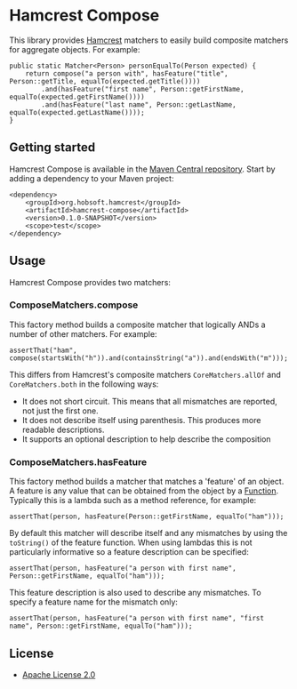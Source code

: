 # Hamcrest Compose

This library provides [Hamcrest](http://hamcrest.org/) matchers to easily build composite matchers for aggregate objects. For example:

	public static Matcher<Person> personEqualTo(Person expected) {
		return compose("a person with", hasFeature("title", Person::getTitle, equalTo(expected.getTitle())))
			.and(hasFeature("first name", Person::getFirstName, equalTo(expected.getFirstName())))
			.and(hasFeature("last name", Person::getLastName, equalTo(expected.getLastName())));
	}

## Getting started

Hamcrest Compose is available in the [Maven Central repository](http://search.maven.org/). Start by adding a dependency to your Maven project:

	<dependency>
		<groupId>org.hobsoft.hamcrest</groupId>
		<artifactId>hamcrest-compose</artifactId>
		<version>0.1.0-SNAPSHOT</version>
		<scope>test</scope>
	</dependency>

## Usage

Hamcrest Compose provides two matchers:

### ComposeMatchers.compose

This factory method builds a composite matcher that logically ANDs a number of other matchers. For example:

	assertThat("ham", compose(startsWith("h")).and(containsString("a")).and(endsWith("m")));

This differs from Hamcrest's composite matchers `CoreMatchers.allOf` and `CoreMatchers.both` in the following ways:

* It does not short circuit. This means that all mismatches are reported, not just the first one.
* It does not describe itself using parenthesis. This produces more readable descriptions.
* It supports an optional description to help describe the composition

### ComposeMatchers.hasFeature

This factory method builds a matcher that matches a 'feature' of an object. A feature is any value that can be obtained from the object by a [Function](https://docs.oracle.com/javase/8/docs/api/java/util/function/Function.html). Typically this is a lambda such as a method reference, for example:

	assertThat(person, hasFeature(Person::getFirstName, equalTo("ham")));

By default this matcher will describe itself and any mismatches by using the `toString()` of the feature function. When using lambdas this is not particularly informative so a feature description can be specified: 

	assertThat(person, hasFeature("a person with first name", Person::getFirstName, equalTo("ham")));
	
This feature description is also used to describe any mismatches. To specify a feature name for the mismatch only:

	assertThat(person, hasFeature("a person with first name", "first name", Person::getFirstName, equalTo("ham")));

## License

* [Apache License 2.0](http://www.apache.org/licenses/LICENSE-2.0.html)
